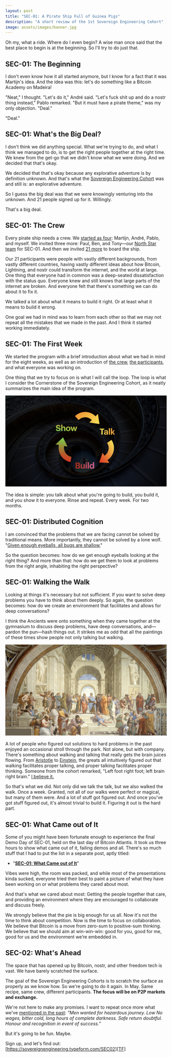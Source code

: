 ```yaml
---
layout: post
title: "SEC-01: A Pirate Ship Full of Guinea Pigs"
description: "A short review of the 1st Sovereign Engineering Cohort"
image: assets/images/banner.jpg
---
```


Oh my, what a ride. Where do I even begin? A wise man once said that the best
place to begin is at the beginning. So I'll try to do just that.

## SEC-01: The Beginning

I don't even know how it all started anymore, but I know for a fact that it was
Martijn's idea. And the idea was this: let's do something like a Bitcoin Academy
on Madeira!

"Neat," I thought. "Let's do it," André said. "Let's fuck shit up and do a nostr
thing instead," Pablo remarked. "But it must have a pirate theme," was my only
objection. "Deal."

"Deal."

## SEC-01: What's the Big Deal?

I don't think we did anything special. What we're trying to do, and what I think
we managed to do, is to get the right people together at the right time. We knew
from the get-go that we didn't know what we were doing. And we decided that
that's okay.

We decided that that's okay because any explorative adventure is by definition
unknown. And that's what the [Sovereign Engineering Cohort](/#sec) was and still
is: an explorative adventure.

So I guess the big deal was that we were knowingly venturing into the unknown.
And 21 people signed up for it. Willingly.

That's a big deal.

## SEC-01: The Crew

Every pirate ship needs a crew. We [started as four](/#crew): Martijn, André,
Pablo, and myself.  We invited three more: Paul, Ben, and Tony—our [North Star
team](/2023/10/18/welcoming-mutiny-wallet-as-the-1st-sovereign-engineering-north-star.html)
for SEC-01. And then we invited [21 more](/2023/11/30/meet-the-1st-cohort.html)
to board the ship.

Our 21 participants were people with vastly different backgrounds, from vastly
different countries, having vastly different ideas about how Bitcoin, Lightning,
and nostr could transform the internet, and the world at large. One thing that
everyone had in common was a deep-seated dissatisfaction with the status quo.
Everyone knew and still knows that large parts of the internet are broken. And
everyone felt that there's something we can do about it to fix it.

We talked a lot about what it means to build it right. Or at least what it means
to build it wrong.

One goal we had in mind was to learn from each other so that we may not repeat
all the mistakes that we made in the past. And I think it started working
immediately.

## SEC-01: The First Week

We started the program with a brief introduction about what we had in mind for
the eight weeks, as well as an introduction of [the
crew](/#crew), [the
participants](/#participants), and what everyone
was working on.

One thing that we try to focus on is what I will call the loop. The loop is what
I consider the Cornerstone of the Sovereign Engineering Cohort, as it neatly
summarizes the main idea of the program.

![](/assets/images/sec-loop.jpg)

The idea is simple: you talk about what you're going to build, you build it, and
you show it to everyone. Rinse and repeat. Every week. For two months.

## SEC-01: Distributed Cognition

I am convinced that the problems that we are facing cannot be solved by
traditional means. More importantly, they cannot be solved by a lone wolf.
"[Given enough eyeballs, all bugs are
shallow.](https://en.wikipedia.org/wiki/Linus%27s_Law)"

So the question becomes: how do we get enough eyeballs looking at the right
thing? And more than that: how do we get them to look at problems from the right
angle, inhabiting the right perspective?

## SEC-01: Walking the Walk

Looking at things it's necessary but not sufficient. If you want to solve deep
problems you have to think about them deeply. So again, the question becomes:
how do we create an environment that facilitates and allows for deep
conversations?

I think the Ancients were onto something when they came together at the
gymnasium to discuss deep problems, have deep conversations, and—pardon the
pun—hash things out. It strikes me as odd that all the paintings of these times
show people not only talking but walking.

![](/assets/images/school-of-athens.jpg)

A lot of people who figured out solutions to hard problems in the past enjoyed
an occasional stroll through the park. Not alone, but with company. There's
something about walking and talking that really gets the brain juices flowing.
From [Aristotle](https://en.wikipedia.org/wiki/Peripatetic_school) to
[Einstein](/assets/images/einstein.png), the greats all intuitively figured out
that walking facilitates proper talking, and proper talking facilitates proper
thinking. Someone from the cohort remarked, "Left foot right foot; left brain
right brain." [I believe it.](/assets/images/left-foot-right-foot.jpg)

So that's what we did. Not only did we talk the talk, but we also walked the
walk. Once a week. Granted, not all of our walks were perfect or magical, but
many of them were. And a lot of stuff got figured out. And once you've got stuff
figured out, it's almost trivial to build it. Figuring it out is the hard part.

## SEC-01: What Came out of It

Some of you might have been fortunate enough to experience the final Demo Day of
SEC-01, held on the last day of Bitcoin Atlantis. It took us three hours to show
what came out of it, failing demos and all. There's so much stuff that I had to
put the list in a separate post, aptly titled:

- "[**SEC-01: What Came out of It**](/2024/03/19/what-came-out-of-SEC-01.html)"

Vibes were high, the room was packed, and while most of the
presentations kinda sucked, everyone tried their best to paint a picture of what
they have been working on or what problems they cared about most.

And that's what we cared about most: Getting the people together that care, and
providing an environment where they are encouraged to collaborate and discuss
freely.

We strongly believe that the pie is big enough for us all. Now it's not the time
to think about competition. Now is the time to focus on collaboration. We
believe that Bitcoin is a move from zero-sum to positive-sum thinking. We
believe that we should aim at win-win-win: good for you, good for me, good for
us and the environment we’re embedded in.

## SEC-02: What's Ahead

The space that has opened up by Bitcoin, nostr, and other freedom tech is vast.
We have barely scratched the surface.

The goal of the Sovereign Engineering Cohorts is to scratch the surface as
properly as we know how. So we're going to do it again. In May. Same recipe,
same crew, different participants. **The focus will be on P2P markets and
exchange.**

We're not here to make any promises. I want to repeat once more what we've
[mentioned in the
past](/2023/10/23/applications-to-SEC-01-closing-soon.html):
*"Men wanted for hazardous journey. Low No wages, bitter cold, long hours of
complete darkness. Safe return doubtful. Honour and recognition in event of
success."*

But it's going to be fun. Maybe.

Sign up, and let's find out:
[https://sovereignengineering.typeform.com/SEC02][TF]

[TF]: https://sovereignengineering.typeform.com/SEC02

